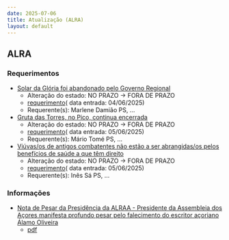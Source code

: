 ```yaml
---
date: 2025-07-06
title: Atualização (ALRA)
layout: default
---
```

## ALRA

### Requerimentos

* [Solar da Glória foi abandonado pelo Governo Regional](http://base.alra.pt:82/4DACTION/w_pesquisa_registo/4/8841)
  * Alteração do estado: NO PRAZO → FORA DE PRAZO
  * [requerimento](http://base.alra.pt:82/Doc_Req/XIIIreque356.pdf)( data entrada: 04/06/2025)
  * Requerente(s): Marlene Damião PS, ...
* [Gruta das Torres, no Pico, continua encerrada](http://base.alra.pt:82/4DACTION/w_pesquisa_registo/4/8843)
  * Alteração do estado: NO PRAZO → FORA DE PRAZO
  * [requerimento](http://base.alra.pt:82/Doc_Req/XIIIreque357.pdf)( data entrada: 05/06/2025)
  * Requerente(s): Mário Tomé PS, ...
* [Viúvas/os de antigos combatentes não estão a ser abrangidas/os pelos benefícios de saúde a que têm direito](http://base.alra.pt:82/4DACTION/w_pesquisa_registo/4/8846)
  * Alteração do estado: NO PRAZO → FORA DE PRAZO
  * [requerimento](http://base.alra.pt:82/Doc_Req/XIIIreque358.pdf)( data entrada: 05/06/2025)
  * Requerente(s): Inês Sá PS, ...

### Informações

* [Nota de Pesar da Presidência da ALRAA - Presidente da Assembleia dos Açores manifesta profundo pesar pelo falecimento do escritor açoriano Álamo Oliveira](http://base.alra.pt:82/4DACTION/w_pesquisa_registo/8/21854)
  * [pdf](http://base.alra.pt:82/Doc_Noticias/NI21854.pdf)
